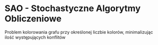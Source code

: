 # SAO - Stochastyczne Algorytmy Obliczeniowe

Problem kolorowania grafu przy określonej liczbie kolorów, minimalizując ilość występujących konflitów
